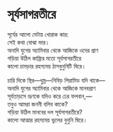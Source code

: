 # সূর্যসাগরতীরে

সূর্যের আলো মেটায় খোরাক কার:  
সেই কথা বোঝা ভার।  
অনাদি যুগের অ্যামিবার থেকে আজিকে ওদের প্রাণ  
গড়িয়া উঠিল কাফ্রির মতো সূর্যসাগরতীরে  
কালো চামড়ার রহস্যময় ঠাসবুনুনিটি ঘিরে।

চারি দিকে স্থির—ধুম্র—নিবিড় পিরামিড যদি থাকে—  
অনাদি যুগের অ্যামিবার থেকে আজিকে মানবপ্রাণ  
সূর্যতাড়সে ভ্রূণকে যদিও করে ঢের ফলবান,—  
তবুও আমরা জননী বলিব কাকে?  
গড়িয়া উঠিল মানবের দল সূর্যসাগরতীরে?  
কালো আত্মার রহস্যময় ভুলের বুনুনি ঘিরে।

